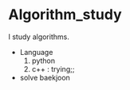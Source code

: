 # Algorithm_study
I study algorithms.

- Language
  1. python 
  2. c++ : trying;;
- solve baekjoon
